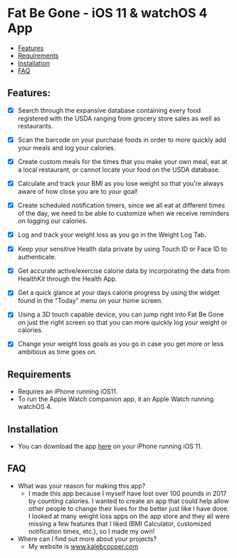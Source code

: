 # 	Fat Be Gone - iOS 11 & watchOS 4 App



- [Features](#features)
- [Requirements](#requirements)
- [Installation](#installation)
- [FAQ](#faq)





## Features:

- [x] Search through the expansive database containing every food registered with the USDA ranging from grocery store sales as well as restaurants.
- [x] Scan the barcode on your purchase foods in order to more quickly add your meals and log your calories.
- [x] Create custom meals for the times that you make your own meal, eat at a local restaurant, or cannot locate your food on the USDA database.
- [x] Calculate and track your BMI as you lose weight so that you're always aware of how close you are to your goal!
- [x] Create scheduled notification timers, since we all eat at different times of the day, we need to be able to customize when we receive reminders on logging our calories.
- [x] Log and track your weight loss as you go in the Weight Log Tab.
- [x] Keep your sensitive Health data private by using Touch ID or Face ID to authenticate.
- [x] Get accurate active/exercise calorie data by incorporating the data from HealthKit through the Health App.
- [x] Get a quick glance at your days calorie progress by using the widget found in the "Today" menu on your home screen.
- [x] Using a 3D touch capable device, you can jump right into Fat Be Gone on just the right screen so that you can more quickly log your weight or calories.
- [x] Change your weight loss goals as you go in case you get more or less ambitious as time goes on.



## Requirements

- Requires an iPhone running iOS11.
- To run the Apple Watch companion app, it an Apple Watch running watchOS 4.

## Installation

- You can download the app [here](https://itunes.apple.com/us/app/fat-be-gone/id1271295817?ls=1&mt=8) on your iPhone running iOS 11.



## FAQ

- What was your reason for making this app?
  - I made this app because I myself have lost over 100 pounds in 2017 by counting calories. I wanted to create an app that could help allow other people to change their lives for the better just like I have done. I looked at many weight loss apps on the app store and they all were missing a few features that I liked (BMI Calculator, customized notification times, etc.), so I made my own!
- Where can I find out more about your projects?
  - My website is www.kalebcooper.com

